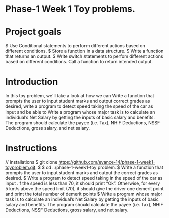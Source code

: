 # Phase-1 Week 1 Toy problems.

# Project goals
$  Use Conditional statements to perform different actions based on different conditions.
$ Store a function in a  data structure.
$ Write a function that returns an output.
$ Write switch statements to perfom different actions based on different conditions. Call a function to return intended output.

# Introduction
In this toy problem, we'll take a look at how we can Write a function that prompts the user to input student marks and output correct grades as desired, write a program to detect speed taking the speed of the car as input and be able to Write a program whose major task is to calculate an individual’s Net Salary by getting the inputs of basic salary and benefits. The program should calculate the payee (i.e. Tax), NHIF Deductions, NSSF Deductions, gross salary, and net salary. 

# Instructions
// installations
$ git clone https://github.com/evance-14/phase-1-week1-toyproblem.git.
$ $ cd ../phase-1-week1-toy problem.
$ Write a function that prompts the user to input student marks and output the correct grades as desired.
$ Write a program to detect speed taking in the speed of the car as input . f the speed is less than 70, it should print “Ok”. Otherwise, for every 5 km/s above the speed limit (70), it should give the driver one demerit point and print the total number of demerit points
$ Write a program whose major task is to calculate an individual’s Net Salary by getting the inputs of basic salary and benefits. The program should calculate the payee (i.e. Tax), NHIF Deductions, NSSF Deductions, gross salary, and net salary. 







